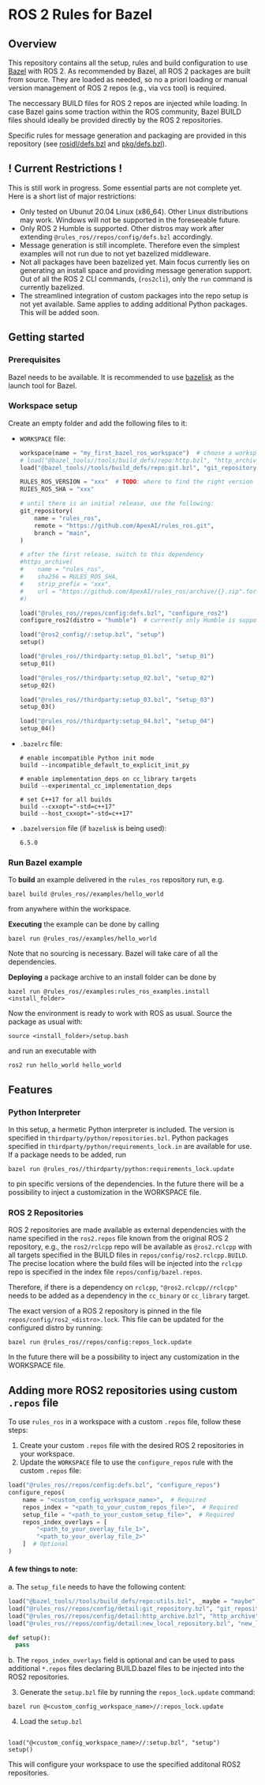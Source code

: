 # ROS 2 Rules for Bazel

## Overview

This repository contains all the setup, rules and build configuration to use
[Bazel](http://bazel.build) with ROS 2. As recommended by Bazel, all ROS 2 packages
are built from source. They are loaded as needed, so no a priori loading or manual version
management of ROS 2 repos (e.g., via vcs tool) is required.

The neccessary BUILD files for ROS 2 repos are injected while loading. In case Bazel gains
some traction within the ROS community, Bazel BUILD files should ideally be provided
directly by the ROS 2 repositories.

Specific rules for message generation and packaging are provided in this repository (see 
[rosidl/defs.bzl](rosidl/defs.bzl) and [pkg/defs.bzl](pkg/defs.bzl)).

## ! Current Restrictions !

This is still work in progress. Some essential parts are not complete yet.
Here is a short list of major restrictions:
* Only tested on Ubunut 20.04 Linux (x86_64). Other Linux distributions may work. Windows
  will not be supported in the foreseeable future.
* Only ROS 2 Humble is supported. Other distros may work after extending
  `@rules_ros//repos/config/defs.bzl` accordingly.
* Message generation is still incomplete. Therefore even the simplest examples will not run
  due to not yet bazelized middleware.
* Not all packages have been bazelized yet. Main focus currently lies on generating an
  install space and providing message generation support. Out of all the ROS 2 CLI commands,
  (`ros2cli`), only the `run` command is currently bazelized.
* The streamlined integration of custom packages into the repo setup is not yet available.
  Same applies to adding additional Python packages. 
  This will be added soon.

## Getting started

### Prerequisites

Bazel needs to be available. It is recommended to use [bazelisk](https://github.com/bazelbuild/bazelisk)
as the launch tool for Bazel.

### Workspace setup

Create an empty folder and add the following files to it:
* `WORKSPACE` file:

  ```python
  workspace(name = "my_first_bazel_ros_workspace")  # choose a workspace name here
  # load("@bazel_tools//tools/build_defs/repo:http.bzl", "http_archive")
  load("@bazel_tools//tools/build_defs/repo:git.bzl", "git_repository")

  RULES_ROS_VERSION = "xxx"  # TODO: where to find the right version
  RUIES_ROS_SHA = "xxx"

  # until there is an initial release, use the following:
  git_repository(
      name = "rules_ros",
      remote = "https://github.com/ApexAI/rules_ros.git",
      branch = "main",
  )

  # after the first release, switch to this dependency 
  #https_archive(
  #    name = "rules_ros",
  #    sha256 = RULES_ROS_SHA,
  #    strip_prefix = "xxx",
  #    url = "https://github.com/ApexAI/rules_ros/archive/{}.zip".format(RULES_ROS_VERSION),
  #)

  load("@rules_ros//repos/config:defs.bzl", "configure_ros2")
  configure_ros2(distro = "humble")  # currently only Humble is supported

  load("@ros2_config//:setup.bzl", "setup")
  setup()

  load("@rules_ros//thirdparty:setup_01.bzl", "setup_01")
  setup_01()

  load("@rules_ros//thirdparty:setup_02.bzl", "setup_02")
  setup_02()

  load("@rules_ros//thirdparty:setup_03.bzl", "setup_03")
  setup_03()

  load("@rules_ros//thirdparty:setup_04.bzl", "setup_04")
  setup_04()
  ```

* `.bazelrc` file:

  ```shell
  # enable incompatible Python init mode
  build --incompatible_default_to_explicit_init_py

  # enable implementation_deps on cc_library targets
  build --experimental_cc_implementation_deps

  # set C++17 for all builds
  build --cxxopt="-std=c++17"
  build --host_cxxopt="-std=c++17"
  ```
  
* `.bazelversion` file (if `bazelisk` is being used):

  ```text
  6.5.0
  ```

### Run Bazel example

To **build** an example delivered in the `rules_ros` repository run, e.g.

```shell
bazel build @rules_ros//examples/hello_world
```

from anywhere within the workspace.

**Executing** the example can be done by calling

```shell
bazel run @rules_ros//examples/hello_world
```
Note that no sourcing is necessary. Bazel will take care of all the dependencies. 

**Deploying** a package archive to an install folder can be done by

```shell
bazel run @rules_ros//examples:rules_ros_examples.install <install_folder>
```

Now the environment is ready to work with ROS as usual. Source the package as usual with:

```shell
source <install_folder>/setup.bash
```

and run an executable with

```shell
ros2 run hello_world hello_world
```

## Features

### Python Interpreter

In this setup, a hermetic Python interpreter is included. The version is specified in
`thirdparty/python/repositories.bzl`. Python packages specified in
`thirdparty/python/requirements_lock.in` are available for use. If a package needs to be added, run

```shell
bazel run @rules_ros//thirdparty/python:requirements_lock.update
```

to pin specific versions of the dependencies. In the future there will be a possibility to
inject a customization in the WORKSPACE file.

### ROS 2 Repositories

ROS 2 repositories are made available as external dependencies with the name specified in
the `ros2.repos` file known from the original ROS 2 repository, e.g., the `ros2/rclcpp` repo
will be available as `@ros2.rclcpp` with all targets specified in the BUILD files in
`repos/config/ros2.rclcpp.BUILD`. The precise location where the build files will be injected
into the `rclcpp` repo is specified in the index file `repos/config/bazel.repos`.

Therefore, if there is a dependency on `rclcpp`, `"@ros2.rclcpp//rclcpp"` needs to be added
as a dependency in the `cc_binary` or `cc_library` target.

The exact version of a ROS 2 repository is pinned in the file `repos/config/ros2_<distro>.lock`.
This file can be updated for the configured distro by running:

```shell
bazel run @rules_ros//repos/config:repos_lock.update
```

In the future there will be a possibility to inject any customization in the WORKSPACE file.

## Adding more ROS2 repositories using custom `.repos` file

To use `rules_ros` in a workspace with a custom `.repos` file, follow these steps:

1. Create your custom `.repos` file with the desired ROS 2 repositories in your workspace.
2. Update the `WORKSPACE` file to use the `configure_repos` rule with the custom `.repos` file:

  ```python
  load("@rules_ros//repos/config:defs.bzl", "configure_repos")
  configure_repos(
      name = "<custom_config_workspace_name>",  # Required
      repos_index = "<path_to_your_custom_repos_file>",  # Required
      setup_file = "<path_to_your_custom_setup_file>",  # Required
      repos_index_overlays = [
          "<path_to_your_overlay_file_1>",
          "<path_to_your_overlay_file_2>"
      ]  # Optional
  )
  ```

  #### A few things to note:

  a. The `setup_file` needs to have the following content:

  ```python
  load("@bazel_tools//tools/build_defs/repo:utils.bzl", _maybe = "maybe")
  load("@rules_ros//repos/config/detail:git_repository.bzl", "git_repository")
  load("@rules_ros//repos/config/detail:http_archive.bzl", "http_archive")
  load("@rules_ros//repos/config/detail:new_local_repository.bzl", "new_local_repository")

  def setup():
    pass
  ```

  b. The `repos_index_overlays` field is optional and can be used to pass additional `*.repos` files declaring BUILD.bazel files to be injected into the ROS2 repositories.

3. Generate the `setup.bzl` file by running the `repos_lock.update` command:

  ```shell
  bazel run @<custom_config_workspace_name>//:repos_lock.update
  ```
4. Load the `setup.bzl`

  ```shell

  load("@<custom_config_workspace_name>//:setup.bzl", "setup")
  setup()

  ```
This will configure your workspace to use the specified additonal ROS2 repositories.
